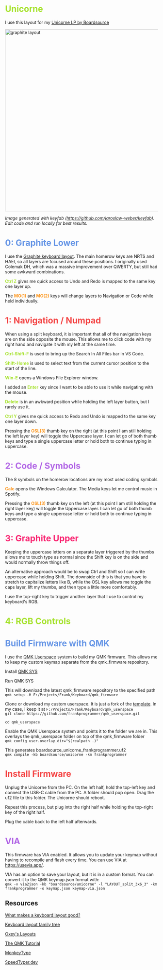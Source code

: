 # <font color="#A6E22E">Unicorne</font>

I use this layout for my [Unicorne LP by Boardsource](https://www.boardsource.xyz/products/unicorne-LP)

<img src="unicorneLayout-Graphite.png" alt="graphite layout" width="600"/>

*Image generated with keyfab (https://github.com/jaroslaw-weber/keyfab). Edit code and run locally for best results.*

# <font color="#6796e6">0: Graphite Lower</font>

I use the [Graphite keyboard layout](https://github.com/rdavison/graphite-layout). The main homerow keys are NRTS and HAEI, so all layers are focused around these positions. I originally used Colemak DH, which was a massive improvement over QWERTY, but still had some awkward combinations.

<font color="#A6E22E">**Ctrl Z**</font> gives me quick access to Undo and Redo is mapped to the same key one layer up.

The <font color="#FD971F">**MO(1)**</font> and <font color="#FD971F">**MO(2)**</font> keys will change layers to Navigation or Code while held individually.

# <font color="#F44747">1: Navigation / Numpad</font>

When using a split keyboard, it is important that all of the navigation keys are on the side opposite the mouse. This allows me to click code with my right hand and navigate it with my left at the same time. 

<font color="#A6E22E">**Ctrl-Shift-F**</font> is used to bring up the Search In All Files bar in VS Code.

<font color="#A6E22E">**Shift-Home**</font> is used to select text from the current cursor position to the start of the line.

<font color="#A6E22E">**Win-E**</font> opens a Windows File Explorer window.

I added an <font color="#A6E22E">**Enter**</font> key since I want to be able to use it while navigating with the mouse.

<font color="#A6E22E">**Delete**</font> is in an awkward position while holding the left layer button, but I rarely use it.

<font color="#A6E22E">**Ctrl Y**</font> gives me quick access to Redo and Undo is mapped to the same key one layer down.

Pressing the <font color="#FD971F">**OSL(3)**</font> thumb key on the right (at this point I am still holding the left layer key) will toggle the Uppercase layer. I can let go of both thumb keys and type a single uppercase letter or hold both to continue typing in uppercase.

# <font color="#b267e6">2: Code / Symbols</font>

The 8 symbols on the homerow locations are my most used coding symbols

<font color="#FD971F">**Calc**</font> opens the Windows Calculator. The Media keys let me control music in Spotify.

Pressing the <font color="#FD971F">**OSL(3)**</font> thumb key on the left (at this point I am still holding the right layer key) will toggle the Uppercase layer. I can let go of both thumb keys and type a single uppercase letter or hold both to continue typing in uppercase.

# <font color="#F92672">3: Graphite Upper</font>

Keeping the uppercase letters on a separate layer triggered by the thumbs allows me to touch type as normal since the Shift key is on the side and would normally throw things off.

An alternative approach would be to swap Ctrl and Shift so I can write uppercase while holding Shift. The downside of this is that you have to stretch to capitalize letters like B, while the OSL key allows me toggle the caps layer, lift my thumbs, and then type a little more comfortably.

I use the top-right key to trigger another layer that I use to control my keyboard's RGB.

# <font color="#A6E22E">4: RGB Controls</font>

# <font color="#6796e6">Build Firmware with QMK</font>

I use the [QMK Userspace](https://docs.qmk.fm/#/newbs_external_userspace) system to build my QMK firmware. This allows me to keep my custom keymap separate from the qmk_firmware repository.

Install [QMK SYS](https://github.com/qmk/qmk_distro_msys/releases/latest)

Run QMK SYS

This will download the latest qmk_firmware repository to the specified path<br>
`qmk setup -H F:/Projects/Frank/Keyboard/qmk_firmware`

Clone or download my custom userspace. It is just a fork of the [template](https://github.com/qmk/qmk_userspace). In my case, I keep it at `F:/Projects/Frank/Keyboard/qmk_userspace`<br>
`git clone https://github.com/frankprogrammer/qmk_userspace.git`

`cd qmk_userspace`

Enable the QMK Userspace system and points it to the folder we are in. This overlays the qmk_userspace folder on top of the qmk_firmware folder<br>
`qmk config user.overlay_dir="$(realpath .)"`

This generates boardsource_unicorne_frankprogrammer.uf2<br>
`qmk compile -kb boardsource/unicorne -km frankprogrammer`

# <font color="#F44747">Install Firmware</font>
Unplug the Unicorne from the PC. On the left half, hold the top-left key and connect the USB-C cable from the PC. A folder should pop open. Drag the uf2 file to this folder. The Unicorne should reboot. 

Repeat this process, but plug into the right half while holding the top-right key of the right half. 

Plug the cable back to the left half afterwards. 

# <font color="#b267e6">VIA</font>
This firmware has VIA enabled. It allows you to update your keymap without having to recompile and flash every time. You can use VIA at https://usevia.app/. 

VIA has an option to save your layout, but it is in a custom format. You can convert it to the QMK keymap.json format with:<br>
`qmk -v via2json -kb "boardsource/unicorne" -l "LAYOUT_split_3x6_3" -km frankprogrammer -o keymap.json keymap-via.json`

## Resources
[What makes a keyboard layout good?](https://semilin.github.io/blog/2023/layout_quality.html)

[Keyboard layout family tree](https://www.reddit.com/r/KeyboardLayouts/comments/11g3xlx/keyboard_layout_family_tree/)

[Oxey's Layouts](https://oxey.dev/index.html)

[The QMK Tutorial](https://docs.qmk.fm/#/newbs)

[MonkeyType](https://monkeytype.com/)

[SpeedTyper.dev](https://speedtyper.dev/)
